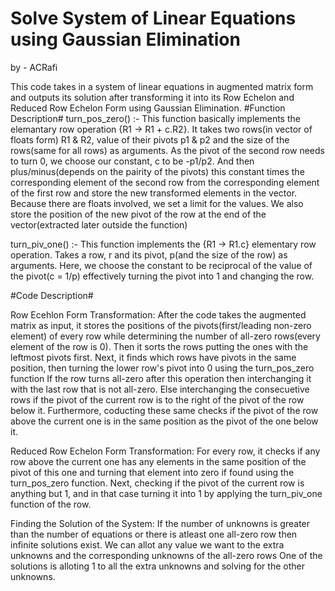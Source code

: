 # Solve System of Linear Equations using Gaussian Elimination
by - ACRafi

This code takes in a system of linear equations in augmented matrix form and outputs its solution after transforming it into its Row Echelon and Reduced Row Echelon Form using Gaussian Elimination.
#Function Description#
turn_pos_zero() :-
This function basically implements the elemantary row operation {R1 -> R1 + c.R2}. It takes two rows(in vector of floats form) R1 & R2, value of their pivots p1 & p2 and the size of the rows(same for all rows) as arguments. As the pivot of the second row needs to turn 0, we choose our constant, c to be -p1/p2. And then plus/minus(depends on the pairity of the pivots) this constant times the corresponding element of the second row from the corresponding element of the first row and store the new transformed elements in the vector. Because there are floats involved, we set a limit for the values. We also store the position of the new pivot of the row at the end of the vector(extracted later outside the function)

turn_piv_one() :-
This function implements the {R1 -> R1.c} elementary row operation. Takes a row, r and its pivot, p(and the size of the row) as arguments. Here, we choose the constant to be reciprocal of the value of the pivot(c = 1/p) effectively turning the pivot into 1 and changing the row. 

#Code Description#

Row Ecehlon Form Transformation:
After the code takes the augmented matrix as input, it stores the positions of the pivots(first/leading non-zero element) of every row while determining the number of all-zero rows(every element of the row is 0). Then it sorts the rows putting the ones with the leftmost pivots first. Next, it finds which rows have pivots in the same position, then turning the lower row's pivot into 0 using the turn_pos_zero function If the row turns all-zero after this operation then interchanging it with the last row that is not all-zero. Else interchanging the consecuetive rows if the pivot of the current row is to the right of the pivot of the row below it. Furthermore, coducting these same checks if the pivot of the row above the current one is in the same position as the pivot of the one below it. 

Reduced Row Echelon Form Transformation:
For every row, it checks if any row above the current one has any elements in the same position of the pivot of this one and turning that element into zero if found using the turn_pos_zero function. Next, checking if the pivot of the current row is anything but 1, and in that case turning it into 1 by applying the turn_piv_one function of the row.

Finding the Solution of the System:
If the number of unknowns is greater than the number of equations or there is atleast one all-zero row then infinite solutions exist. We can allot any value we want to the extra unknowns and the corresponding unknowns of the all-zero rows One of the solutions is alloting 1 to all the extra unknowns and solving for the other unknowns.
